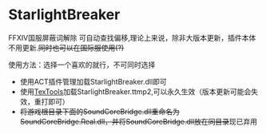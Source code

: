 # StarlightBreaker
FFXIV国服屏蔽词解除
可自动查找偏移,理论上来说，除非大版本更新，插件本体不用更新.~~同时也可以在国际服使用(?)~~

使用方法：选择一个喜欢的就行，不可同时选择

* 使用ACT插件管理加载StarlightBreaker.dll即可
* 使用[TexTools](https://github.com/TexTools/FFXIV_TexTools_UI)加载StarlightBreaker.ttmp2,可以永久生效（版本更新可能会失效，重打即可）
* ~~将游戏根目录下面的SoundCoreBridge.dll重命名为SoundCoreBridge.Real.dll，并将SoundCoreBridge.dll放在同目录~~现已弃用
